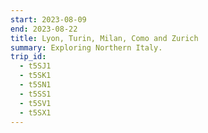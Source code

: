 ```yaml
---
start: 2023-08-09
end: 2023-08-22
title: Lyon, Turin, Milan, Como and Zurich
summary: Exploring Northern Italy.
trip_id:
  - t5SJ1
  - t5SK1
  - t5SN1
  - t5SS1
  - t5SV1
  - t5SX1
---
```

